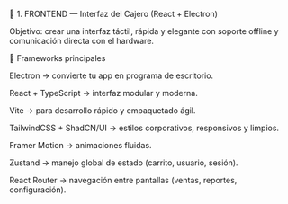 🧩 1. FRONTEND — Interfaz del Cajero (React + Electron)

Objetivo: crear una interfaz táctil, rápida y elegante con soporte offline y comunicación directa con el hardware.

🔧 Frameworks principales

Electron → convierte tu app en programa de escritorio.

React + TypeScript → interfaz modular y moderna.

Vite → para desarrollo rápido y empaquetado ágil.

TailwindCSS + ShadCN/UI → estilos corporativos, responsivos y limpios.

Framer Motion → animaciones fluidas.

Zustand → manejo global de estado (carrito, usuario, sesión).

React Router → navegación entre pantallas (ventas, reportes, configuración).
